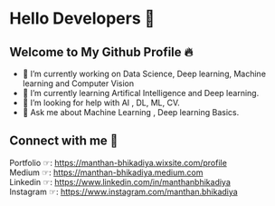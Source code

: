 # Hello Developers 🧠
## Welcome to My Github Profile 🔥

- 🔭 I’m currently working on Data Science, Deep learning, Machine learning and Computer Vision
- 🌱 I’m currently learning Artifical Intelligence and Deep learning.
- 🤔 I’m looking for help with AI , DL, ML, CV.
- 💬 Ask me about Machine Learning , Deep learning Basics.

## Connect with me 🤝
Portfolio ☞: https://manthan-bhikadiya.wixsite.com/profile <br>
Medium    ☞: https://manthan-bhikadiya.medium.com <br>
Linkedin  ☞: https://www.linkedin.com/in/manthanbhikadiya <br>
Instagram ☞: https://www.instagram.com/manthan.bhikadiya <br>




